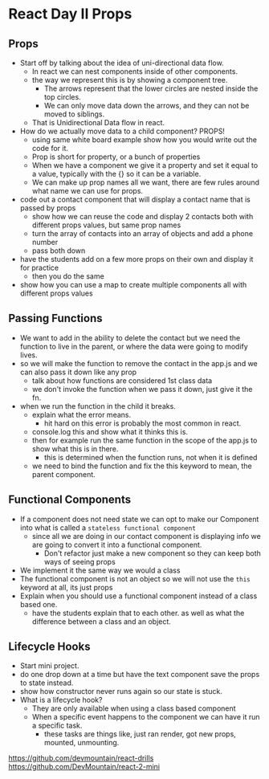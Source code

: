 # React Day II Props

## Props

- Start off by talking about the idea of uni-directional data flow.
  - In react we can nest components inside of other components.
  - the way we represent this is by showing a component tree.
    - The arrows represent that the lower circles are nested inside the top circles.
    - We can only move data down the arrows, and they can not be moved to siblings.
  - That is Unidirectional Data flow in react.
- How do we actually move data to a child component? PROPS!
  - using same white board example show how you would write out the code for it.
  - Prop is short for property, or a bunch of properties
  - When we have a component we give it a property and set it equal to a value, typically with the {} so it can be a variable.
  - We can make up prop names all we want, there are few rules around what name we can use for props.
- code out a contact component that will display a contact name that is passed by props
  - show how we can reuse the code and display 2 contacts both with different props values, but same prop names
  - turn the array of contacts into an array of objects and add a phone number
  - pass both down
- have the students add on a few more props on their own and display it for practice
  - then you do the same
- show how you can use a map to create multiple components all with different props values

## Passing Functions

- We want to add in the ability to delete the contact but we need the function to live in the parent, or where the data were going to modify lives.
- so we will make the function to remove the contact in the app.js and we can also pass it down like any prop
  - talk about how functions are considered 1st class data
  - we don't invoke the function when we pass it down, just give it the fn.
- when we run the function in the child it breaks.
  - explain what the error means.
    - hit hard on this error is probably the most common in react.
  - console.log this and show what it thinks this is.
  - then for example run the same function in the scope of the app.js to show what this is in there.
    - this is determined when the function runs, not when it is defined
  - we need to bind the function and fix the this keyword to mean, the parent component.

## Functional Components

- If a component does not need state we can opt to make our Component into what is called a `stateless functional component`
  - since all we are doing in our contact component is displaying info we are going to convert it into a functional component.
    - Don't refactor just make a new component so they can keep both ways of seeing props
- We implement it the same way we would a class
- The functional component is not an object so we will not use the `this` keyword at all, its just props
- Explain when you should use a functional component instead of a class based one.
  - have the students explain that to each other. as well as what the difference between a class and an object.

## Lifecycle Hooks
- Start mini project.
- do one drop down at a time but have the text component save the props to state instead.
- show how constructor never runs again so our state is stuck.
- What is a lifecycle hook?
  - They are only available when using a class based component
  - When a specific event happens to the component we can have it run a specific task.
    - these tasks are things like, just ran render, got new props, mounted, unmounting.


https://github.com/devmountain/react-drills
https://github.com/DevMountain/react-2-mini